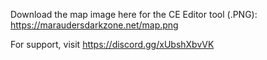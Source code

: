 Download the map image here for the CE Editor tool (.PNG): https://maraudersdarkzone.net/map.png

For support, visit https://discord.gg/xUbshXbvVK
